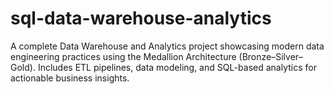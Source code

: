 # sql-data-warehouse-analytics
A complete Data Warehouse and Analytics project showcasing modern data engineering practices using the Medallion Architecture (Bronze–Silver–Gold). Includes ETL pipelines, data modeling, and SQL-based analytics for actionable business insights. 
